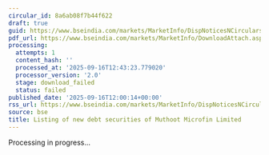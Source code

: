 ```yaml
---
circular_id: 8a6ab08f7b44f622
draft: true
guid: https://www.bseindia.com/markets/MarketInfo/DispNoticesNCirculars.aspx?Noticeid={62E35F74-7E86-4B85-B78B-EA2EBCE1D9C6}&noticeno=20250916-49&dt=09/16/2025&icount=49&totcount=62&flag=0
pdf_url: https://www.bseindia.com/markets/MarketInfo/DownloadAttach.aspx?id=20250916-49&attachedId=
processing:
  attempts: 1
  content_hash: ''
  processed_at: '2025-09-16T12:43:23.779020'
  processor_version: '2.0'
  stage: download_failed
  status: failed
published_date: '2025-09-16T12:00:14+00:00'
rss_url: https://www.bseindia.com/markets/MarketInfo/DispNoticesNCirculars.aspx?Noticeid={62E35F74-7E86-4B85-B78B-EA2EBCE1D9C6}&noticeno=20250916-49&dt=09/16/2025&icount=49&totcount=62&flag=0
source: bse
title: Listing of new debt securities of Muthoot Microfin Limited
---
```


Processing in progress...